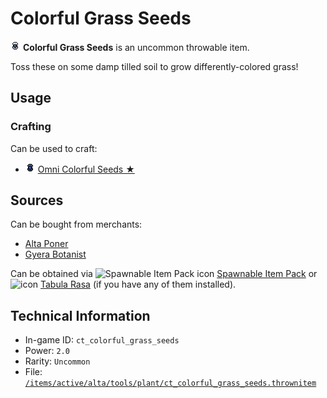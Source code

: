 # Colorful Grass Seeds

<img src="https://raw.githubusercontent.com/Ceterai/Enternia/main/items/active/alta/tools/plant/ct_colorful_grass_seeds.png" alt="Colorful Grass Seeds icon" loading="lazy" height="16px" width="auto" /> **Colorful Grass Seeds** is an uncommon throwable item.

Toss these on some damp tilled soil to grow differently-colored grass!

## Usage

### Crafting

Can be used to craft:

- <img src="https://raw.githubusercontent.com/Ceterai/Enternia/main/items/active/alta/tools/plant/omni/ct_colorful_grass_seeds.png" alt="Omni Colorful Seeds ★ icon" loading="lazy" height="16px" width="auto" /> [Omni Colorful Seeds ★](https://ceterai.github.io/MyEnternia/Wiki/OmniColorfulSeeds)

## Sources

Can be bought from merchants:

- [Alta Poner](https://ceterai.github.io/MyEnternia/Wiki/AltaPoner)
- [Gyera Botanist](https://ceterai.github.io/MyEnternia/Wiki/GyeraBotanist)

Can be obtained via <img src="https://raw.githubusercontent.com/Silverfeelin/Starbound-SpawnableItemPack/master/interface/sip/iconSmall.png" alt="Spawnable Item Pack icon" width="18" height="14"/> [Spawnable Item Pack](https://steamcommunity.com/sharedfiles/filedetails/?id=733665104) or <img src="https://steamuserimages-a.akamaihd.net/ugc/263843960696222713/3EC9A7C005541F7D577EBCB8C5736B4EFC9973D6/" alt="icon" width="8" height="12"/> [Tabula Rasa](https://community.playstarbound.com/resources/the-tabula-rasa.3222/) (if you have any of them installed).

## Technical Information

- In-game ID: `ct_colorful_grass_seeds`
- Power: `2.0`
- Rarity: `Uncommon`
- File: [`/items/active/alta/tools/plant/ct_colorful_grass_seeds.thrownitem`](https://github.com/Ceterai/Enternia/blob/main/items/active/alta/tools/plant/ct_colorful_grass_seeds.thrownitem)
